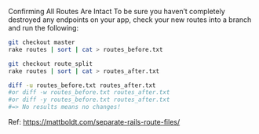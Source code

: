 Confirming All Routes Are Intact
To be sure you haven’t completely destroyed any endpoints on your app, check your new routes into a branch and run the following:

```sh
git checkout master
rake routes | sort | cat > routes_before.txt

git checkout route_split
rake routes | sort | cat > routes_after.txt

diff -u routes_before.txt routes_after.txt
#or diff -w routes_before.txt routes_after.txt
#or diff -y routes_before.txt routes_after.txt
#=> No results means no changes!
```
Ref: https://mattboldt.com/separate-rails-route-files/
